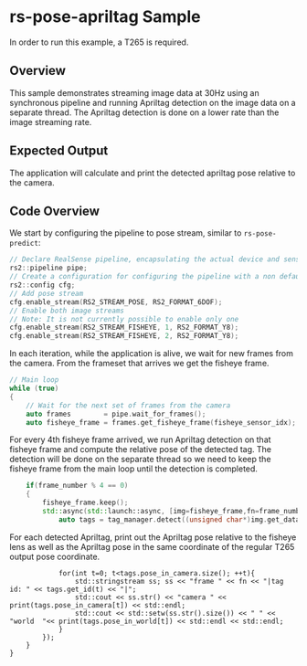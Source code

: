 # rs-pose-apriltag Sample

In order to run this example, a T265 is required.

## Overview

This sample demonstrates streaming image data at 30Hz using an synchronous pipeline and running Apriltag detection on the image data on a separate thread. 
The Apriltag detection is done on a lower rate than the image streaming rate.

## Expected Output

The application will calculate and print the detected apriltag pose relative to the camera. 

## Code Overview

We start by configuring the pipeline to pose stream, similar to `rs-pose-predict`:
```cpp
// Declare RealSense pipeline, encapsulating the actual device and sensors
rs2::pipeline pipe;
// Create a configuration for configuring the pipeline with a non default profile
rs2::config cfg;
// Add pose stream
cfg.enable_stream(RS2_STREAM_POSE, RS2_FORMAT_6DOF);
// Enable both image streams
// Note: It is not currently possible to enable only one
cfg.enable_stream(RS2_STREAM_FISHEYE, 1, RS2_FORMAT_Y8);
cfg.enable_stream(RS2_STREAM_FISHEYE, 2, RS2_FORMAT_Y8);
```

In each iteration, while the application is alive, we wait for new frames from the camera. From the frameset that arrives we get the fisheye frame.
```cpp
// Main loop
while (true)
{
    // Wait for the next set of frames from the camera
    auto frames        = pipe.wait_for_frames();
    auto fisheye_frame = frames.get_fisheye_frame(fisheye_sensor_idx);
```

For every 4th fisheye frame arrived, we run Apriltag detection on that fisheye frame and compute the relative pose of the detected tag.
The detection will be done on the separate thread so we need to keep the fisheye frame from the main loop until the detection is completed.
```cpp
    if(frame_number % 4 == 0)
    {
        fisheye_frame.keep();
        std::async(std::launch::async, [img=fisheye_frame,fn=frame_number,pose=camera_pose,&tag_manager](){
            auto tags = tag_manager.detect((unsigned char*)img.get_data(), &pose);
```

For each detected Apriltag, print out the Apriltag pose relative to the fisheye lens as well as the Apriltag pose in the same coordinate of the regular T265 output pose coordinate.
```
            for(int t=0; t<tags.pose_in_camera.size(); ++t){
                std::stringstream ss; ss << "frame " << fn << "|tag id: " << tags.get_id(t) << "|";
                std::cout << ss.str() << "camera " << print(tags.pose_in_camera[t]) << std::endl;
                std::cout << std::setw(ss.str().size()) << " " << "world  "<< print(tags.pose_in_world[t]) << std::endl << std::endl;
            }
        });
    }
}
```
